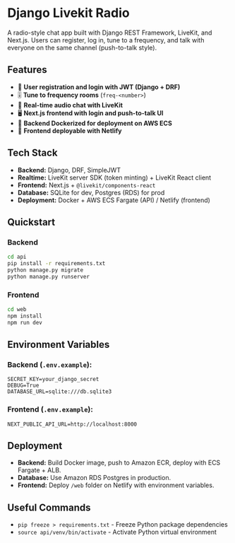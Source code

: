 
# Django Livekit Radio

A radio-style chat app built with Django REST Framework, LiveKit, and Next.js.
Users can register, log in, tune to a frequency, and talk with everyone on the same channel (push-to-talk style).

## Features

- 🔑 **User registration and login with JWT (Django + DRF)**
- 🎚️ **Tune to frequency rooms** (`freq-<number>`)
- 🎤 **Real-time audio chat with LiveKit**
- 🖥️ **Next.js frontend with login and push-to-talk UI**
- 🐳 **Backend Dockerized for deployment on AWS ECS**
- 🚀 **Frontend deployable with Netlify**

## Tech Stack

- **Backend:** Django, DRF, SimpleJWT
- **Realtime:** LiveKit server SDK (token minting) + LiveKit React client
- **Frontend:** Next.js + `@livekit/components-react`
- **Database:** SQLite for dev, Postgres (RDS) for prod
- **Deployment:** Docker + AWS ECS Fargate (API) / Netlify (frontend)

## Quickstart

### Backend

```bash
cd api
pip install -r requirements.txt
python manage.py migrate
python manage.py runserver
```

### Frontend

```bash
cd web
npm install
npm run dev
```

## Environment Variables

### Backend (`.env.example`):

```env
SECRET_KEY=your_django_secret
DEBUG=True
DATABASE_URL=sqlite:///db.sqlite3
```

### Frontend (`.env.example`):

```env
NEXT_PUBLIC_API_URL=http://localhost:8000
```

## Deployment

- **Backend:** Build Docker image, push to Amazon ECR, deploy with ECS Fargate + ALB.
- **Database:** Use Amazon RDS Postgres in production.
- **Frontend:** Deploy `/web` folder on Netlify with environment variables.

## Useful Commands
- `pip freeze > requirements.txt` - Freeze Python package dependencies
- `source api/venv/bin/activate` - Activate Python virtual environment